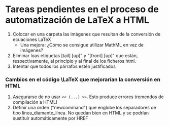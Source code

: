 # Tareas pendientes en el proceso de automatización de LaTeX a HTML

1. Colocar en una carpeta las imágenes que resultan de la conversión de ecuaciones LaTeX
   * Una mejora: ¿Cómo se consigue utilizar MathML en vez de imágenes?
2. Eliminar loas etiquetas [tail] [up]" y "[front] [up]" que están, respectivamente, al principio y al final de los ficheros html. 
3. Intentar que todos los párrafos estén justificados

### Cambios en el código \LaTeX que mejorarían la conversión en HTML
1. Asegurarse de no usar `<< (...) >>`. Esto produce errores tremendos de compilación a HTML!
2. Definir una orden ("newcommand") que englobe los separadores de tipo línea_diamante_línea.
  No quedan bien en HTML y se podrían sustituir automáticamente por HREF
